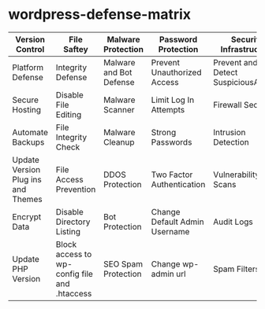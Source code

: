   # wordpress-defense-matrix
|Version Control| File Saftey | Malware Protection | Password Protection |Security Infrastructure | SystemHardening |              
| -------------------------- | ----------- | ------------------ | ------------------- | ----------------------- | ---------------- |
|Platform Defense|Integrity Defense|Malware and Bot Defense|Prevent Unauthorized Access|Prevent and Detect SuspiciousActivity|Configuration Best Practices|
|Secure Hosting |Disable File Editing|Malware Scanner|Limit Log In Attempts|Firewall Security|Disable Arbitrary PHP Execution|
| Automate Backups  |File Integrity Check|Malware Cleanup|Strong Passwords|Intrusion Detection|Change Security Keys|
| Update Version Plug ins and Themes| File Access Prevention|DDOS Protection|Two Factor Authentication|Vulnerability Scans|Change Databse Table Prefix Name|
Encrypt Data|Disable Directory Listing|Bot Protection|Change Default Admin Username|Audit Logs|Logout Inactive Users|
|Update PHP Version|Block access to wp-config file and .htaccess|SEO Spam Protection |Change wp-admin url |Spam Filters|Hide Version Number| 

